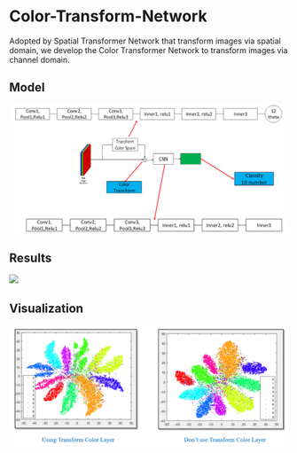 # Color-Transform-Network
Adopted by Spatial Transformer Network that transform images via spatial domain, we develop the Color Transformer Network to  transform images via channel domain.

## Model

![](https://github.com/SuHuynh/Color-Transform-Network/blob/master/imgs/model.PNG)

## Results

![](https://github.com/SuHuynh/Color-Transform-Network/blob/master/imgs/image_result.PNG)

## Visualization

![](https://github.com/SuHuynh/Color-Transform-Network/blob/master/imgs/visualization.PNG)
